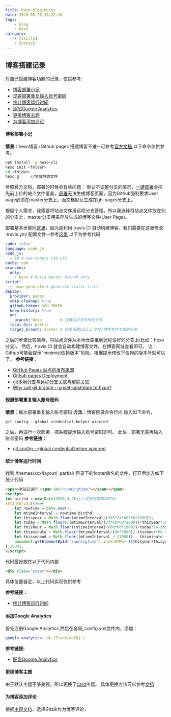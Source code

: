 ```yaml
---
title: hexo-blog-notes
date: 2020-05-28 16:22:38
tags:
    - blog
    - hexo
category:
    - [skills]
    - [notes]
---
```

## 博客搭建记录
对自己搭建博客功能的记录，仅供参考:

- [博客部署小记](#blogstart)
- [规避部署重复输入账号密码](#avoidpwd)
- [统计博客运行时间](#runtime)
- [添加Google Analytics](#ga)
- [更换博客主题](#changetheme)
- [为博客添加评论](#addcomment)

#### <a id="blogstart"></a>博客部署小记
**情景**：hexo博客+Github pages
搭建博客不难--可参考[官方文档](https://hexo.io/zh-cn/docs/),以下命令仅供参考。
```bash
npm install -g hexo-cli
hexo init <folder>
cd <folder>
hexo g     //生成静态文件
```
参照官方文档，部署的时候会有些问题：
默认不调整分支的情况，[一键部署](https://hexo.io/zh-cn/docs/one-command-deployment)会把先前上传的站点文件覆盖，[部署](https://hexo.io/zh-cn/docs/github-pages)无法生成博客页面，因为Github强制要求User page必须在master分支上，而文档默认生成在gh-pages分支上。

根据个人需求，我需要将站点文件用远程分支管理，所以我选择将站点文件放在别的分支上，master分支用来存放生成的博客文件(User Page)。

部署基本步骤同[这里](https://hexo.io/zh-cn/docs/github-pages)，因为是利用 travis CI 自动构建博客，我们需要在这里修改 .travis.yml 配置文件--参考[这里](https://docs.travis-ci.com/user/deployment/pages/)
以下为参考代码
```yml
sudo: false
language: node_js
node_js:
  - 10 # use nodejs v10 LTS
cache: npm
branches:
  only:
    - hexo # build master branch only
script:
  - hexo generate # generate static files
deploy:
  provider: pages
  skip-cleanup: true
  github-token: $GH_TOKEN
  keep-history: true
  on:
    branch: hexo        # 设置站点文件所在分支
  local-dir: public
  target_branch: master # 这里设置public文件/博客文件生成的分支
```
之后的步骤比较简单，将站点文件从本地仓库推到远程设好的分支上(比如：hexo分支)。
然后，travis CI 就会自动构建博客文件。在博客网址查看即可。
注：Github可能会提示“minimist依赖版本”风险，根据提示修改下依赖的版本号就可以了。
**参考链接**：
- [GitHub Pages 站点的发布来源](https://help.github.com/cn/github/working-with-github-pages/about-github-pages)
- [Github pages Deployment](https://docs.travis-ci.com/user/deployment/pages/)
- [git本地分支与远程分支关联与解除关联](https://www.jianshu.com/p/526eb3eec83e)
- [Why call git branch --unset-upstream to fixup?](https://stackoverflow.com/questions/21609781/why-call-git-branch-unset-upstream-to-fixup)


#### <a id="avoidpwd"></a>规避部署重复输入账号密码
**情景**：每次部署重复输入账号密码
**方法**：博客目录命令行内 输入如下命令，
```git
git config --global credential.helper wincred
```
之后，再进行一次部署，按系统提示输入账号密码即可。
此后，部署无需再输入账号密码
**参考链接：**
 - [git config --global credential.helper wincred](https://stackoverflow.com/questions/38333752/trying-to-understand-wincred-with-git-for-windows-confused)

#### <a id="runtime"></a>统计博客运行时间
找到 /themes/xxx/layout/_partial/ 目录下的footer命名的文件，打开后加入如下统计代码
```html
<span>本站已运行 <span id="runningtime"></span></span>
<script>
let birthd = new Date(2020,4,28);//这里设置建站时间
setInterval(()=>{
    let nowtime = Date.now();
    let mtimeInterval = nowtime-birthd;
    let thisyear = Math.floor(mtimeInterval/(365*24*60*60*1000));
    let today = Math.floor(((mtimeInterval/(24*60*60*1000))-thisyear*365));
    let thishour = Math.floor((mtimeInterval/(60*60*1000))-today*24-thisyear*365*24);
    let thisminute = Math.floor((mtimeInterval/(60*1000))-thishour*60-today*24*60-thisyear*365*24*60);
    let thissecond = Math.floor((mtimeInterval / (1000)) - thisminute * 60 - thishour * 60*60 - today * 24 * 60*60 - thisyear * 365 * 24 * 60*60);
    document.getElementById('runningtime').innerHTML=`${thisyear?thisyear+'年':''}${today}天${thishour}小时${thisminute}分钟${thissecond}秒`;
},1000);
</script>
```
代码最好放在以下代码内部
```html
<div class="outer"></div>
```
具体位置自定，以上代码实现仅供参考

**参考链接：**
- [统计博客运行时间](https://www.bingyublog.com/2019/02/20/hexo%E5%A2%9E%E5%8A%A0%E7%BD%91%E7%AB%99%E8%BF%90%E8%A1%8C%E6%97%B6%E9%97%B4%E7%BB%9F%E8%AE%A1/)

#### <a id="ga"></a>添加Google Analytics
首先注册Google Analytics,然后在全局_config.yml文件内，添加：
```yml
google_analytics: UA-[TrackingID]-1
```
**参考链接:**
- [配置Google Analytics](http://wanderyt.github.io/2015/07/13/Apply-theme-and-other-features-in-Hexo/)

#### <a id="#changetheme"></a>更换博客主题
由于默认主题不够美观，所以更换了[card](https://github.com/ChrAlpha/hexo-theme-cards)主题。
具体更换方法可以参考[文档](https://theme-cards.ichr.me/start/)

#### <a id="#addcomment"></a>为博客添加评论
根据[主题文档](https://theme-cards.ichr.me/third-party/#Gitalk)，选择Gitalk作为博客评论， 